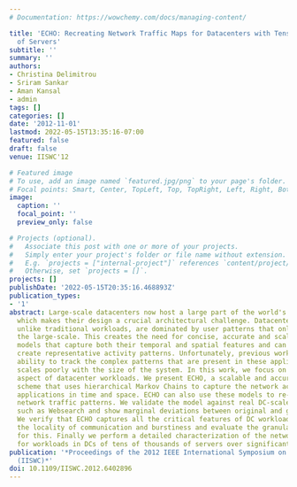 ```yaml
---
# Documentation: https://wowchemy.com/docs/managing-content/

title: 'ECHO: Recreating Network Traffic Maps for Datacenters with Tens of Thousands
  of Servers'
subtitle: ''
summary: ''
authors:
- Christina Delimitrou
- Sriram Sankar
- Aman Kansal
- admin
tags: []
categories: []
date: '2012-11-01'
lastmod: 2022-05-15T13:35:16-07:00
featured: false
draft: false
venue: IISWC'12

# Featured image
# To use, add an image named `featured.jpg/png` to your page's folder.
# Focal points: Smart, Center, TopLeft, Top, TopRight, Left, Right, BottomLeft, Bottom, BottomRight.
image:
  caption: ''
  focal_point: ''
  preview_only: false

# Projects (optional).
#   Associate this post with one or more of your projects.
#   Simply enter your project's folder or file name without extension.
#   E.g. `projects = ["internal-project"]` references `content/project/deep-learning/index.md`.
#   Otherwise, set `projects = []`.
projects: []
publishDate: '2022-05-15T20:35:16.468893Z'
publication_types:
- '1'
abstract: Large-scale datacenters now host a large part of the world's data and computation,
  which makes their design a crucial architectural challenge. Datacenter (DC) applications,
  unlike traditional workloads, are dominated by user patterns that only emerge in
  the large-scale. This creates the need for concise, accurate and scalable analytical
  models that capture both their temporal and spatial features and can be used to
  create representative activity patterns. Unfortunately, previous work lacks the
  ability to track the complex patterns that are present in these applications, or
  scales poorly with the size of the system. In this work, we focus on the network
  aspect of datacenter workloads. We present ECHO, a scalable and accurate modeling
  scheme that uses hierarchical Markov Chains to capture the network activity of large-scale
  applications in time and space. ECHO can also use these models to re-create representative
  network traffic patterns. We validate the model against real DC-scale applications,
  such as Websearch and show marginal deviations between original and generated workloads.
  We verify that ECHO captures all the critical features of DC workloads, such as
  the locality of communication and burstiness and evaluate the granularity necessary
  for this. Finally we perform a detailed characterization of the network traffic
  for workloads in DCs of tens of thousands of servers over significant time frames.
publication: '*Proceedings of the 2012 IEEE International Symposium on Workload Characterization
  (IISWC)*'
doi: 10.1109/IISWC.2012.6402896
---
```

